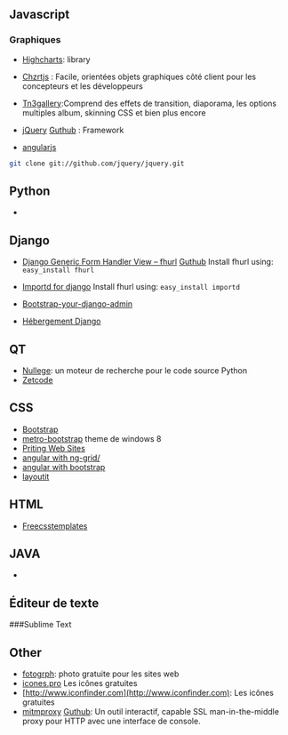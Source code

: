 Javascript
----------

### Graphiques
* [Highcharts](http://www.highcharts.com/): library

* [Chzrtjs](http://www.chartjs.org/) : Facile, orientées objets graphiques côté client pour les concepteurs et les développeurs

* [Tn3gallery](http://www.tn3gallery.com/):Comprend des effets de transition, diaporama, les options multiples album, skinning CSS et bien plus encore

* [jQuery](http://jqueryui.com/) [Guthub](https://github.com/jquery/jquery) : Framework
* [angularjs](http://angularjs.org/#mongolab-js)

```bash
git clone git://github.com/jquery/jquery.git
```

Python
------

*

Django
------

* [Django Generic Form Handler View – fhurl](http://pythonhosted.org/fhurl/) [Guthub](http://github.com/amitu/fhurl/)
    Install fhurl using:  ```easy_install fhurl```

* [Importd for django](http://pythonhosted.org/importd/)
    Install fhurl using:  ```easy_install importd
                            ```
* [Bootstrap-your-django-admin](http://www.codingnot.es/bootstrap-your-django-admin-in-3-minutes)

* [Hébergement Django](http://hosting.djangofoo.com/)

QT
--

* [Nullege](http://nullege.com/): un moteur de recherche pour le code source Python
* [Zetcode](http://zetcode.com/)

CSS
---

* [Bootstrap](http://twitter.github.com/bootstrap/)
* [metro-bootstrap](http://talkslab.github.com/metro-bootstrap/index.html) theme de windows 8
* [Priting Web Sites](http://drublic.de/blog/printing-the-web/)
* [angular with ng-grid/](http://angular-ui.github.io/ng-grid/)
* [angular with bootstrap](http://angular-ui.github.io/bootstrap/)
* [layoutit](http://www.layoutit.com) 

HTML
----

* [Freecsstemplates](http://www.freecsstemplates.org/)

JAVA
----

*


Éditeur de texte
--------
###Sublime Text

Other
-----
* [fotogrph](http://fotogrph.com): photo gratuite pour les sites web
* [icones.pro](http://icones.pro) Les icônes gratuites
* [http://www.iconfinder.com](http://www.iconfinder.com): Les icônes gratuites
* [mitmproxy](http://mitmproxy.org/) [Guthub](github.com/cortesi/mitmproxy):  Un outil interactif, capable SSL man-in-the-middle proxy pour HTTP avec une interface de console.
